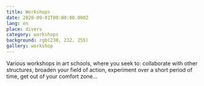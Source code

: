 ```yaml
---
title: Workshops 
date: 2020-09-01T00:00:00.000Z
lang: en
place: divers
category: workshops
background: rgb(230, 232, 255)
gallery: workshop
---
```

Various workshops in art schools, where you seek to: collaborate with other structures, broaden your field of action, experiment over a short period of time, get out of your comfort zone... 